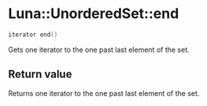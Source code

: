 # Luna::UnorderedSet::end

```c++
iterator end()
```

Gets one iterator to the one past last element of the set. 



## Return value
Returns one iterator to the one past last element of the set. 


